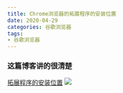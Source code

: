 ```yaml
---
title: Chrome浏览器的拓展程序的安装位置
date: 2020-04-29
categories: 谷歌浏览器
tags: 
- 谷歌浏览器
---
```

### 这篇博客讲的很清楚
[拓展程序的安装位置](https://blog.csdn.net/qq_34764577/article/details/81184628)
![](https://gitee.com/justin2/pic/raw/master/20200429171326.png)

